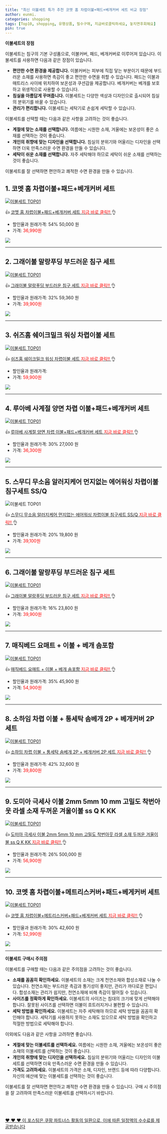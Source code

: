 ```yaml
---
title: "최신 이불세트 특가 추천 코멧 홈 차렵이불+패드+베개커버 세트 비교 장점"
author: eunmi.
categories: shopping
tags: [Top10, shopping, 유행상품, 필수구매, 지금바로클릭하세요, 놓치면후회해요]
pin: true
---
```

**이불세트의 장점**

이불세트는 침구의 기본 구성품으로, 이불커버, 패드, 베개커버로 이루어져 있습니다. 이불세트를 사용하면 다음과 같은 장점이 있습니다.

* **편안한 수면 환경을 제공합니다.** 이불커버는 피부에 직접 닿는 부분이기 때문에 부드러운 소재를 사용하면 촉감이 좋고 편안한 수면을 취할 수 있습니다. 패드는 이불과 매트리스 사이에 위치하여 보온성과 쿠션감을 제공합니다. 베개커버는 베개를 보호하고 위생적으로 사용할 수 있습니다.
* **침실을 아름답게 꾸며줍니다.** 이불세트는 다양한 색상과 디자인으로 출시되어 침실의 분위기를 바꿀 수 있습니다.
* **관리가 편리합니다.** 이불세트는 세탁기로 손쉽게 세탁할 수 있습니다.

이불세트를 선택할 때는 다음과 같은 사항을 고려하는 것이 좋습니다.

* **계절에 맞는 소재를 선택합니다.** 여름에는 시원한 소재, 겨울에는 보온성이 좋은 소재를 선택하는 것이 좋습니다.
* **개인의 취향에 맞는 디자인을 선택합니다.** 침실의 분위기와 어울리는 디자인을 선택하면 더욱 만족스러운 수면 환경을 만들 수 있습니다.
* **세탁이 쉬운 소재를 선택합니다.** 자주 세탁해야 하므로 세탁이 쉬운 소재를 선택하는 것이 좋습니다.

이불세트를 잘 선택하면 편안하고 쾌적한 수면 환경을 만들 수 있습니다.

   

## 1. 코멧 홈 차렵이불+패드+베개커버 세트

[![이불세트 TOP01](https://thumbnail9.coupangcdn.com/thumbnails/remote/230x230ex/image/retail/images/4874602596880575-8e93357f-3844-43c7-8b0b-e2dd8883224d.jpg)](https://link.coupang.com/re/AFFSDP?lptag=AF3617701&subid=GithubCoopas&pageKey=6375150002&traceid=V0-153&itemId=13519738961&vendorItemId=80773701883)


👍 [코멧 홈 차렵이불+패드+베개커버 세트 <font color=red> 지금 바로 클릭!! </font> ](https://link.coupang.com/re/AFFSDP?lptag=AF3617701&subid=GithubCoopas&pageKey=6375150002&traceid=V0-153&itemId=13519738961&vendorItemId=80773701883) 👌 


- 할인율과 원래가격: 54%  50,000   원
- 가격: <span style='color:red'>36,990원</span>

[![](/discount_price.png)](https://link.coupang.com/re/AFFSDP?lptag=AF3617701&subid=GithubCoopas&pageKey=6375150002&traceid=V0-153&itemId=13519738961&vendorItemId=80773701883)

---


   

## 2. 그래이불 말랑푸딩 부드러운 침구 세트

[![이불세트 TOP01](https://thumbnail9.coupangcdn.com/thumbnails/remote/230x230ex/image/retail/images/503411046005845-e0933762-437d-4a89-9bef-d4e644f56ec0.jpg)](https://link.coupang.com/re/AFFSDP?lptag=AF3617701&subid=GithubCoopas&pageKey=7079771878&traceid=V0-153&itemId=17608025610&vendorItemId=84774142906)


👍 [그래이불 말랑푸딩 부드러운 침구 세트 <font color=red> 지금 바로 클릭!! </font> ](https://link.coupang.com/re/AFFSDP?lptag=AF3617701&subid=GithubCoopas&pageKey=7079771878&traceid=V0-153&itemId=17608025610&vendorItemId=84774142906) 👌 


- 할인율과 원래가격: 32%  59,360   원
- 가격: <span style='color:red'>39,900원</span>

[![](/discount_price.png)](https://link.coupang.com/re/AFFSDP?lptag=AF3617701&subid=GithubCoopas&pageKey=7079771878&traceid=V0-153&itemId=17608025610&vendorItemId=84774142906)

---


   

## 3. 쉬즈홈 쉐이크밀크 워싱 차렵이불 세트

[![이불세트 TOP01](https://thumbnail6.coupangcdn.com/thumbnails/remote/230x230ex/image/rs_quotation_api/eexgfcib/ceddf943254f4301b11360b6e49c288b.jpg)](https://link.coupang.com/re/AFFSDP?lptag=AF3617701&subid=GithubCoopas&pageKey=6365819391&traceid=V0-153&itemId=15642786578&vendorItemId=82858851195)


👍 [쉬즈홈 쉐이크밀크 워싱 차렵이불 세트 <font color=red> 지금 바로 클릭!! </font> ](https://link.coupang.com/re/AFFSDP?lptag=AF3617701&subid=GithubCoopas&pageKey=6365819391&traceid=V0-153&itemId=15642786578&vendorItemId=82858851195) 👌 


- 할인율과 원래가격: 
- 가격: <span style='color:red'>59,900원</span>

[![](/discount_price.png)](https://link.coupang.com/re/AFFSDP?lptag=AF3617701&subid=GithubCoopas&pageKey=6365819391&traceid=V0-153&itemId=15642786578&vendorItemId=82858851195)

---


   

## 4. 루아베 사계절 양면 차렵 이불+패드+베개커버 세트

[![이불세트 TOP01](https://thumbnail10.coupangcdn.com/thumbnails/remote/230x230ex/image/vendor_inventory/e4d5/5ed66728e9d4427389b5355769a308a5ae5b1e407b94330aa7ad1b80ce9c.png)](https://link.coupang.com/re/AFFSDP?lptag=AF3617701&subid=GithubCoopas&pageKey=6857061934&traceid=V0-153&itemId=16464300636&vendorItemId=83654218517)


👍 [루아베 사계절 양면 차렵 이불+패드+베개커버 세트 <font color=red> 지금 바로 클릭!! </font> ](https://link.coupang.com/re/AFFSDP?lptag=AF3617701&subid=GithubCoopas&pageKey=6857061934&traceid=V0-153&itemId=16464300636&vendorItemId=83654218517) 👌 


- 할인율과 원래가격: 30%  27,000   원
- 가격: <span style='color:red'>36,300원</span>

[![](/discount_price.png)](https://link.coupang.com/re/AFFSDP?lptag=AF3617701&subid=GithubCoopas&pageKey=6857061934&traceid=V0-153&itemId=16464300636&vendorItemId=83654218517)

---


   

## 5. 스무디 무소음 알러지케어 먼지없는 에어워싱 차렵이불 침구세트 SS/Q

![이불세트 TOP01](https://thumbnail7.coupangcdn.com/thumbnails/remote/230x230ex/image/vendor_inventory/6240/338f424586f50a761d19b1f236c75178be1234dfee7aefd5209d979c80c6.JPG)


👍 [스무디 무소음 알러지케어 먼지없는 에어워싱 차렵이불 침구세트 SS/Q <font color=red> 지금 바로 클릭!! </font> ](https://link.coupang.com/re/AFFSDP?lptag=AF3617701&subid=GithubCoopas&pageKey=7000049233&traceid=V0-153&itemId=17163675086&vendorItemId=84336069747) 👌 


- 할인율과 원래가격: 20%  19,800   원
- 가격: <span style='color:red'>39,100원</span>

[![](/discount_price.png)](https://link.coupang.com/re/AFFSDP?lptag=AF3617701&subid=GithubCoopas&pageKey=7000049233&traceid=V0-153&itemId=17163675086&vendorItemId=84336069747)

---


   

## 6. 그래이불 말랑푸딩 부드러운 침구 세트

[![이불세트 TOP01](https://thumbnail7.coupangcdn.com/thumbnails/remote/230x230ex/image/retail/images/503411322299670-548c8574-4de7-42a6-bda7-a270913c8007.jpg)](https://link.coupang.com/re/AFFSDP?lptag=AF3617701&subid=GithubCoopas&pageKey=7079771878&traceid=V0-153&itemId=17608025618&vendorItemId=84774142949)


👍 [그래이불 말랑푸딩 부드러운 침구 세트 <font color=red> 지금 바로 클릭!! </font> ](https://link.coupang.com/re/AFFSDP?lptag=AF3617701&subid=GithubCoopas&pageKey=7079771878&traceid=V0-153&itemId=17608025618&vendorItemId=84774142949) 👌 


- 할인율과 원래가격: 16%  23,800   원
- 가격: <span style='color:red'>39,900원</span>

[![](/discount_price.png)](https://link.coupang.com/re/AFFSDP?lptag=AF3617701&subid=GithubCoopas&pageKey=7079771878&traceid=V0-153&itemId=17608025618&vendorItemId=84774142949)

---


   

## 7. 매직베드 요매트 + 이불 + 베개 솜포함

[![이불세트 TOP01](https://thumbnail10.coupangcdn.com/thumbnails/remote/230x230ex/image/retail/images/4850332125269717-b982a7fa-f478-4b1f-a6c2-236d86e72c28.jpg)](https://link.coupang.com/re/AFFSDP?lptag=AF3617701&subid=GithubCoopas&pageKey=40545454&traceid=V0-153&itemId=148490167&vendorItemId=3335602249)


👍 [매직베드 요매트 + 이불 + 베개 솜포함 <font color=red> 지금 바로 클릭!! </font> ](https://link.coupang.com/re/AFFSDP?lptag=AF3617701&subid=GithubCoopas&pageKey=40545454&traceid=V0-153&itemId=148490167&vendorItemId=3335602249) 👌 


- 할인율과 원래가격: 35%  45,900   원
- 가격: <span style='color:red'>54,900원</span>

[![](/discount_price.png)](https://link.coupang.com/re/AFFSDP?lptag=AF3617701&subid=GithubCoopas&pageKey=40545454&traceid=V0-153&itemId=148490167&vendorItemId=3335602249)

---


   

## 8. 소하임 차렵 이불 + 통세탁 솜베개 2P + 베개커버 2P 세트

[![이불세트 TOP01](https://thumbnail7.coupangcdn.com/thumbnails/remote/230x230ex/image/vendor_inventory/d694/268f772349505ceadd153492b4753af7d61b4e3c765cc9fa77087418f98f.jpg)](https://link.coupang.com/re/AFFSDP?lptag=AF3617701&subid=GithubCoopas&pageKey=6723546245&traceid=V0-153&itemId=15643429908&vendorItemId=82870272165)


👍 [소하임 차렵 이불 + 통세탁 솜베개 2P + 베개커버 2P 세트 <font color=red> 지금 바로 클릭!! </font> ](https://link.coupang.com/re/AFFSDP?lptag=AF3617701&subid=GithubCoopas&pageKey=6723546245&traceid=V0-153&itemId=15643429908&vendorItemId=82870272165) 👌 


- 할인율과 원래가격: 42%  32,600   원
- 가격: <span style='color:red'>39,800원</span>

[![](/discount_price.png)](https://link.coupang.com/re/AFFSDP?lptag=AF3617701&subid=GithubCoopas&pageKey=6723546245&traceid=V0-153&itemId=15643429908&vendorItemId=82870272165)

---


   

## 9. 도미아 극세사 이불 2mm 5mm 10 mm 고밀도 착번아웃 라셀 소재 두꺼운 겨울이불 ss Q K KK

[![이불세트 TOP01](https://thumbnail7.coupangcdn.com/thumbnails/remote/230x230ex/image/vendor_inventory/7d3c/c721a34557651963b4eb10d5ddbee70fd0d8b98934dd240b96083b9b589e.jpg)](https://link.coupang.com/re/AFFSDP?lptag=AF3617701&subid=GithubCoopas&pageKey=7605650461&traceid=V0-153&itemId=20130418178&vendorItemId=87224453729)


👍 [도미아 극세사 이불 2mm 5mm 10 mm 고밀도 착번아웃 라셀 소재 두꺼운 겨울이불 ss Q K KK <font color=red> 지금 바로 클릭!! </font> ](https://link.coupang.com/re/AFFSDP?lptag=AF3617701&subid=GithubCoopas&pageKey=7605650461&traceid=V0-153&itemId=20130418178&vendorItemId=87224453729) 👌 


- 할인율과 원래가격: 26%  500,000   원
- 가격: <span style='color:red'>56,900원</span>

[![](/discount_price.png)](https://link.coupang.com/re/AFFSDP?lptag=AF3617701&subid=GithubCoopas&pageKey=7605650461&traceid=V0-153&itemId=20130418178&vendorItemId=87224453729)

---


   

## 10. 코멧 홈 차렵이불+메트리스커버+패드+베게커버 세트

[![이불세트 TOP01](https://thumbnail9.coupangcdn.com/thumbnails/remote/230x230ex/image/retail/images/1227272554755834-18fe1757-1294-4769-99ae-5cd60996faa2.jpg)](https://link.coupang.com/re/AFFSDP?lptag=AF3617701&subid=GithubCoopas&pageKey=6614665202&traceid=V0-153&itemId=15014094531&vendorItemId=82236856553)


👍 [코멧 홈 차렵이불+메트리스커버+패드+베게커버 세트 <font color=red> 지금 바로 클릭!! </font> ](https://link.coupang.com/re/AFFSDP?lptag=AF3617701&subid=GithubCoopas&pageKey=6614665202&traceid=V0-153&itemId=15014094531&vendorItemId=82236856553) 👌 


- 할인율과 원래가격: 30%  42,600   원
- 가격: <span style='color:red'>52,990원</span>

[![](/discount_price.png)](https://link.coupang.com/re/AFFSDP?lptag=AF3617701&subid=GithubCoopas&pageKey=6614665202&traceid=V0-153&itemId=15014094531&vendorItemId=82236856553)

---
**이불세트 구매시 주의점**

이불세트를 구매할 때는 다음과 같은 주의점을 고려하는 것이 좋습니다.

* **소재를 꼼꼼히 확인하세요.** 이불세트의 소재는 크게 천연소재와 합성소재로 나눌 수 있습니다. 천연소재는 부드러운 촉감과 통기성이 좋지만, 관리가 까다로운 편입니다. 합성소재는 관리가 쉽지만, 천연소재에 비해 촉감이 떨어질 수 있습니다.
* **사이즈를 정확하게 확인하세요.** 이불세트의 사이즈는 침대의 크기에 맞게 선택해야 합니다. 잘못된 사이즈를 선택하면 이불이 흐트러지거나 불편할 수 있습니다.
* **세탁 방법을 확인하세요.** 이불세트는 자주 세탁해야 하므로 세탁 방법을 꼼꼼히 확인해야 합니다. 세탁기를 사용하지 못하는 소재도 있으므로 세탁 방법을 확인하고 적절한 방법으로 세탁해야 합니다.

이외에도 다음과 같은 사항을 고려하면 좋습니다.

* **계절에 맞는 이불세트를 선택하세요.** 여름에는 시원한 소재, 겨울에는 보온성이 좋은 소재의 이불세트를 선택하는 것이 좋습니다.
* **개인의 취향에 맞는 디자인을 선택하세요.** 침실의 분위기와 어울리는 디자인의 이불세트를 선택하면 더욱 만족스러운 수면 환경을 만들 수 있습니다.
* **가격도 고려하세요.** 이불세트의 가격은 소재, 디자인, 브랜드 등에 따라 다양합니다. 자신의 예산에 맞는 이불세트를 선택하는 것이 좋습니다.

이불세트를 잘 선택하면 편안하고 쾌적한 수면 환경을 만들 수 있습니다. 구매 시 주의점을 잘 고려하여 만족스러운 이불세트를 선택하시기 바랍니다.<br><br><br><br><br> [ ❤ ❤ ❤ 이 포스팅은 쿠팡 파트너스 활동의 일환으로, 이에 따른 일정액의 수수료를 제공받습니다](https://link.coupang.com/a/bcEFyh)